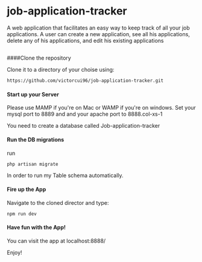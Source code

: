 # job-application-tracker
A web application that facilitates an easy way to keep track of all your job applications. A user can create a new application, see all his applications, delete any of his applications, and edit his existing applications

## 
####Clone the repository

Clone it to a directory of your choise using:
```bash
https://github.com/victorcui96/job-application-tracker.git
```

#### Start up your Server
Please use MAMP if you're on Mac or WAMP if you're on windows. Set your mysql port to 8889 and and your apache port to 8888.col-xs-1

You need to create a database called Job-application-tracker

#### Run the DB migrations
run
```bash
php artisan migrate
```
In order to run my Table schema automatically.

#### Fire up the App
Navigate to the cloned director and type:
```bash
npm run dev
```

#### Have fun with the App!
You can visit the app at localhost:8888/

Enjoy!


